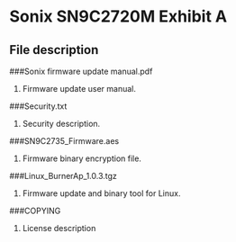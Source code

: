 Sonix SN9C2720M Exhibit A
===================================
File description
-----------------------------------  
###Sonix firmware update manual.pdf
1. Firmware update user manual.

###Security.txt
1. Security description.

###SN9C2735_Firmware.aes
1. Firmware binary encryption file.

###Linux_BurnerAp_1.0.3.tgz
1. Firmware update and binary tool for Linux.

###COPYING
1.  License description
